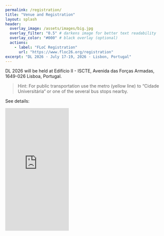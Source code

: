 ```yaml
---
permalink: /registration/
title: "Venue and Registration"
layout: splash
header:
  overlay_image: /assets/images/big.jpg
  overlay_filter: "0.5" # darkens image for better text readability
  overlay_color: "#000" # black overlay (optional)
  actions:
    - label: "FLoC Registration"
      url: "https://www.floc26.org/registration"
excerpt: "DL 2026 · July 17-19, 2026 · Lisbon, Portugal"
---
```


DL 2026 will be held at Edifício II - ISCTE, Avenida das Forças Armadas, 1649-026 Lisboa, Portugal.  

>Hint: For public transportation use the metro (yellow line) to “Cidade Universitária“ or one of the several bus stops nearby.

See details:
<iframe src="https://www.google.com/maps/embed?pb=!1m18!1m12!1m3!1d1555.8186682957496!2d-9.154829343337036!3d38.74908369290963!2m3!1f0!2f0!3f0!3m2!1i1024!2i768!4f13.1!3m3!1m2!1s0xd1933f31d4349d3%3A0x3b01f701d0c1e3e6!2sEdif%C3%ADcio%20II%20-%20ISCTE!5e0!3m2!1sen!2sde!4v1759931046914!5m2!1sen!2sde" width="40%" height="10%" style="border:0;" allowfullscreen="" loading="lazy" referrerpolicy="no-referrer-when-downgrade"></iframe>

